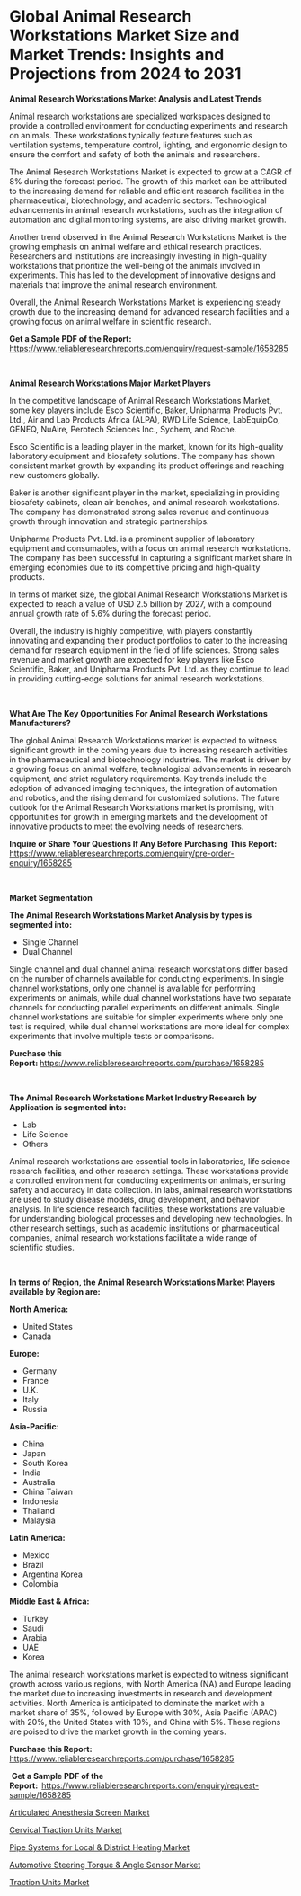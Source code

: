 <p><h1>Global Animal Research Workstations Market Size and Market Trends: Insights and Projections from 2024 to 2031</h1></p><p><strong>Animal Research Workstations Market Analysis and Latest Trends</strong></p>
<p><p>Animal research workstations are specialized workspaces designed to provide a controlled environment for conducting experiments and research on animals. These workstations typically feature features such as ventilation systems, temperature control, lighting, and ergonomic design to ensure the comfort and safety of both the animals and researchers. </p><p>The Animal Research Workstations Market is expected to grow at a CAGR of 8% during the forecast period. The growth of this market can be attributed to the increasing demand for reliable and efficient research facilities in the pharmaceutical, biotechnology, and academic sectors. Technological advancements in animal research workstations, such as the integration of automation and digital monitoring systems, are also driving market growth.</p><p>Another trend observed in the Animal Research Workstations Market is the growing emphasis on animal welfare and ethical research practices. Researchers and institutions are increasingly investing in high-quality workstations that prioritize the well-being of the animals involved in experiments. This has led to the development of innovative designs and materials that improve the animal research environment.</p><p>Overall, the Animal Research Workstations Market is experiencing steady growth due to the increasing demand for advanced research facilities and a growing focus on animal welfare in scientific research.</p></p>
<p><strong>Get a Sample PDF of the Report:&nbsp;</strong> <a href="https://www.reliableresearchreports.com/enquiry/request-sample/1658285">https://www.reliableresearchreports.com/enquiry/request-sample/1658285</a></p>
<p>&nbsp;</p>
<p><strong>Animal Research Workstations Major Market Players</strong></p>
<p><p>In the competitive landscape of Animal Research Workstations Market, some key players include Esco Scientific, Baker, Unipharma Products Pvt. Ltd., Air and Lab Products Africa (ALPA), RWD Life Science, LabEquipCo, GENEQ, NuAire, Perotech Sciences Inc., Sychem, and Roche.</p><p>Esco Scientific is a leading player in the market, known for its high-quality laboratory equipment and biosafety solutions. The company has shown consistent market growth by expanding its product offerings and reaching new customers globally.</p><p>Baker is another significant player in the market, specializing in providing biosafety cabinets, clean air benches, and animal research workstations. The company has demonstrated strong sales revenue and continuous growth through innovation and strategic partnerships.</p><p>Unipharma Products Pvt. Ltd. is a prominent supplier of laboratory equipment and consumables, with a focus on animal research workstations. The company has been successful in capturing a significant market share in emerging economies due to its competitive pricing and high-quality products.</p><p>In terms of market size, the global Animal Research Workstations Market is expected to reach a value of USD 2.5 billion by 2027, with a compound annual growth rate of 5.6% during the forecast period.</p><p>Overall, the industry is highly competitive, with players constantly innovating and expanding their product portfolios to cater to the increasing demand for research equipment in the field of life sciences. Strong sales revenue and market growth are expected for key players like Esco Scientific, Baker, and Unipharma Products Pvt. Ltd. as they continue to lead in providing cutting-edge solutions for animal research workstations.</p></p>
<p>&nbsp;</p>
<p><strong>What Are The Key Opportunities For Animal Research Workstations Manufacturers?</strong></p>
<p><p>The global Animal Research Workstations market is expected to witness significant growth in the coming years due to increasing research activities in the pharmaceutical and biotechnology industries. The market is driven by a growing focus on animal welfare, technological advancements in research equipment, and strict regulatory requirements. Key trends include the adoption of advanced imaging techniques, the integration of automation and robotics, and the rising demand for customized solutions. The future outlook for the Animal Research Workstations market is promising, with opportunities for growth in emerging markets and the development of innovative products to meet the evolving needs of researchers.</p></p>
<p><strong>Inquire or Share Your Questions If Any Before Purchasing This Report:</strong> <a href="https://www.reliableresearchreports.com/enquiry/pre-order-enquiry/1658285">https://www.reliableresearchreports.com/enquiry/pre-order-enquiry/1658285</a></p>
<p>&nbsp;</p>
<p><strong>Market Segmentation</strong></p>
<p><strong>The Animal Research Workstations Market Analysis by types is segmented into:</strong></p>
<p><ul><li>Single Channel</li><li>Dual Channel</li></ul></p>
<p><p>Single channel and dual channel animal research workstations differ based on the number of channels available for conducting experiments. In single channel workstations, only one channel is available for performing experiments on animals, while dual channel workstations have two separate channels for conducting parallel experiments on different animals. Single channel workstations are suitable for simpler experiments where only one test is required, while dual channel workstations are more ideal for complex experiments that involve multiple tests or comparisons.</p></p>
<p><strong>Purchase this Report:&nbsp;</strong><a href="https://www.reliableresearchreports.com/purchase/1658285">https://www.reliableresearchreports.com/purchase/1658285</a></p>
<p>&nbsp;</p>
<p><strong>The Animal Research Workstations Market Industry Research by Application is segmented into:</strong></p>
<p><ul><li>Lab</li><li>Life Science</li><li>Others</li></ul></p>
<p><p>Animal research workstations are essential tools in laboratories, life science research facilities, and other research settings. These workstations provide a controlled environment for conducting experiments on animals, ensuring safety and accuracy in data collection. In labs, animal research workstations are used to study disease models, drug development, and behavior analysis. In life science research facilities, these workstations are valuable for understanding biological processes and developing new technologies. In other research settings, such as academic institutions or pharmaceutical companies, animal research workstations facilitate a wide range of scientific studies.</p></p>
<p>&nbsp;</p>
<p><strong>In terms of Region, the Animal Research Workstations Market Players available by Region are:</strong></p>
<p>
    <p> <strong> North America: </strong>
        <ul>
            <li>United States</li>
            <li>Canada</li>
        </ul>
        </p> 
    <p> <strong> Europe: </strong>
        <ul>
            <li>Germany</li>
            <li>France</li>
            <li>U.K.</li>
            <li>Italy</li>
            <li>Russia</li>
        </ul>
        </p> 
    <p> <strong> Asia-Pacific: </strong>
        <ul>
            <li>China</li>
            <li>Japan</li>
            <li>South Korea</li>
            <li>India</li>
            <li>Australia</li>
            <li>China Taiwan</li>
            <li>Indonesia</li>
            <li>Thailand</li>
            <li>Malaysia</li>
        </ul>
        </p> 
    <p> <strong> Latin America: </strong>
        <ul>
            <li>Mexico</li>
            <li>Brazil</li>
            <li>Argentina Korea</li>
            <li>Colombia</li>
        </ul>
        </p> 
    <p> <strong> Middle East & Africa: </strong>
        <ul>
            <li>Turkey</li>
            <li>Saudi</li>
            <li>Arabia</li>
            <li>UAE</li>
            <li>Korea</li>
        </ul>
    </p>
    </p>
<p><p>The animal research workstations market is expected to witness significant growth across various regions, with North America (NA) and Europe leading the market due to increasing investments in research and development activities. North America is anticipated to dominate the market with a market share of 35%, followed by Europe with 30%, Asia Pacific (APAC) with 20%, the United States with 10%, and China with 5%. These regions are poised to drive the market growth in the coming years.</p></p>
<p><strong>Purchase this Report: </strong><a href="https://www.reliableresearchreports.com/purchase/1658285">https://www.reliableresearchreports.com/purchase/1658285</a></p>
<p>&nbsp;<strong>Get a Sample PDF of the Report:&nbsp;&nbsp;</strong><a href="https://www.reliableresearchreports.com/enquiry/request-sample/1658285">https://www.reliableresearchreports.com/enquiry/request-sample/1658285</a></p>
<p><strong></strong></p>
<p><p><a href="https://medium.com/@meganlee6679/articulated-anesthesia-screen-market-size-cagr-trends-2024-2030-2226169c47e7">Articulated Anesthesia Screen Market</a></p><p><a href="https://medium.com/p/a4ccfa40860a/edit">Cervical Traction Units Market</a></p><p><a href="https://github.com/GroverBarry/Market-Research-Report-List-3/blob/main/pipe-systems-for-local-district-heating-market.md">Pipe Systems for Local & District Heating Market</a></p><p><a href="https://github.com/lylyparadise/Market-Research-Report-List-1/blob/main/automotive-steering-torque-angle-sensor-market.md">Automotive Steering Torque & Angle Sensor Market</a></p><p><a href="https://medium.com/p/8d5dd299781f/edit">Traction Units Market</a></p></p>